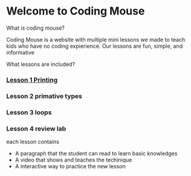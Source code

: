 # Welcome to Coding Mouse





What is coding mouse?


Coding Mouse is a website with multiple mini lessons we made to teach kids who have no coding expierience. Our lessons are fun, simple, and informative 

What lessons are included?

### [Lesson 1 Printing](/printing.md)

### Lesson 2 primative types

### Lesson 3 loops

### Lesson 4 review lab

each lesson contains
- A paragraph that the student can read to learn basic knowledges
- A video that shows and teaches the techinique
- A interactive way to practice the new lesson


